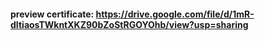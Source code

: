 #### preview certificate: https://drive.google.com/file/d/1mR-dItiaosTWkntXKZ90bZoStRGOYOhb/view?usp=sharing

